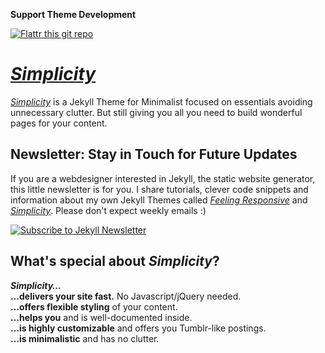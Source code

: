 **Support Theme Development**

[![Flattr this git repo](http://api.flattr.com/button/flattr-badge-large.png)](https://flattr.com/submit/auto?user_id=Phlow&url=https://github.com/Phlow/simplicity&title=Support%20Feeling%20Responsive%20Jekyll%20Theme&language=en_GB&tags=github,jekyll,theme,webdesign&category=software)




# [*Simplicity*][1]

[*Simplicity*][1] is a Jekyll Theme for Minimalist focused on essentials avoiding unnecessary clutter. But still giving you all you need to build wonderful pages for your content.





## Newsletter: Stay in Touch for Future Updates

If you are a webdesigner interested in Jekyll, the static website generator, this little newsletter is for you. I share tutorials, clever code snippets and information about my own Jekyll Themes called [*Feeling Responsive*][7] and [*Simplicity*][8]. Please don't expect weekly emails :)

[![Subscribe to Jekyll Newsletter](https://phlow.github.io/static/tinyletter_subscribe_button.png)](https://tinyletter.com/feeling-responsive)



## What's special about *Simplicity*?

***Simplicity…***  
**…delivers your site fast.** No Javascript/jQuery needed.  
**…offers flexible styling** of your content.  
**…helps you** and is well-documented inside.  
**…is highly customizable** and offers you Tumblr-like postings.  
**…is minimalistic** and has no clutter.



 [1]: https://phlow.github.io/simplicity
 [2]: #
 [3]: #
 [4]: #
 [5]: #
 [6]: #
 [7]: #
 [8]: #
 [9]: #
 [10]: #